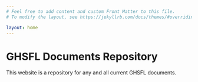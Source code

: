 ```yaml
---
# Feel free to add content and custom Front Matter to this file.
# To modify the layout, see https://jekyllrb.com/docs/themes/#overriding-theme-defaults

layout: home
---
```

# GHSFL Documents Repository
This website is a repository for any and all current GHSFL documents. 